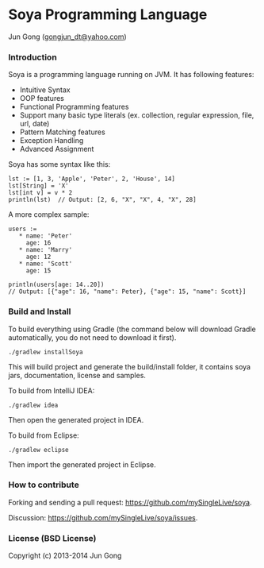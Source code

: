 Soya Programming Language
===================================
Jun Gong (gongjun_dt@yahoo.com)

### Introduction
Soya is a programming language running on JVM. It has following features:
* Intuitive Syntax
* OOP features
* Functional Programming features
* Support many basic type literals (ex. collection, regular expression, file, url, date)
* Pattern Matching features
* Exception Handling
* Advanced Assignment

Soya has some syntax like this:

    lst := [1, 3, 'Apple', 'Peter', 2, 'House', 14]
    lst[String] = 'X'
    lst[int v] = v * 2
    println(lst)  // Output: [2, 6, "X", "X", 4, "X", 28]

A more complex sample:

    users :=
       * name: 'Peter'
         age: 16
       * name: 'Marry'
         age: 12
       * name: 'Scott'
         age: 15

    println(users[age: 14..20])
    // Output: [{"age": 16, "name": Peter}, {"age": 15, "name": Scott}]


### Build and Install
To build everything using Gradle (the command below will download Gradle automatically, you do not need to download it first).

    ./gradlew installSoya

This will build project and generate the build/install folder, it contains soya jars, documentation, license and samples.

To build from IntelliJ IDEA:

    ./gradlew idea

Then open the generated project in IDEA.

To build from Eclipse:

    ./gradlew eclipse

Then import the generated project in Eclipse.

### How to contribute
Forking and sending a pull request: https://github.com/mySingleLive/soya.

Discussion: https://github.com/mySingleLive/soya/issues.

### License (BSD License)
Copyright (c) 2013-2014 Jun Gong

